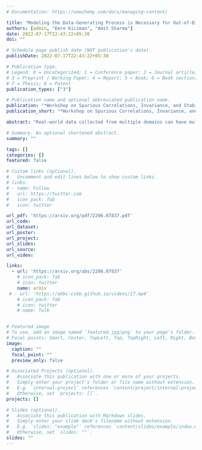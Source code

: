 ```yaml
---
# Documentation: https://wowchemy.com/docs/managing-content/

title: "Modeling the Data-Generating Process is Necessary for Out-of-Distribution Generalization"
authors: [admin, "Emre Kiciman", "Amit Sharma"]
date: 2022-07-17T22:43:22+05:30
doi: ""

# Schedule page publish date (NOT publication's date).
publishDate: 2022-07-17T22:43:22+05:30

# Publication type.
# Legend: 0 = Uncategorized; 1 = Conference paper; 2 = Journal article;
# 3 = Preprint / Working Paper; 4 = Report; 5 = Book; 6 = Book section;
# 7 = Thesis; 8 = Patent
publication_types: ["3"]

# Publication name and optional abbreviated publication name.
publication: "*Workshop on Spurious Correlations, Invariance, and Stability at ICML 2022*"
publication_short: "*Workshop on Spurious Correlations, Invariance, and Stability at ICML 2022 (Spotlight)*"

abstract: "Real-world data collected from multiple domains can have multiple, distinct distribution shifts over multiple attributes. However, state-of-the art advances in domain generalization (DG) algorithms focus only on specific shifts over a single attribute. We introduce datasets with multi-attribute distribution shifts and find that existing DG algorithms fail to generalize. To explain this, we use causal graphs to characterize the different types of shifts based on the relationship between spurious attributes and the classification label. Each multi-attribute causal graph entails different constraints over observed variables, and therefore any algorithm based on a single, fixed independence constraint cannot work well across all shifts. We present Causally Adaptive Constraint Minimization (CACM), a new algorithm for identifying the correct independence constraints for regularization. Results on fully synthetic, MNIST and small NORB datasets, covering binary and multi-valued attributes and labels, confirm our theoretical claim: correct independence constraints lead to the highest accuracy on unseen domains whereas incorrect constraints fail to do so. Our results demonstrate the importance of modeling the causal relationships inherent in the data-generating process: in many cases, it is impossible to know the correct regularization constraints without this information."

# Summary. An optional shortened abstract.
summary: ""

tags: []
categories: []
featured: false

# Custom links (optional).
#   Uncomment and edit lines below to show custom links.
# links:
# - name: Follow
#   url: https://twitter.com
#   icon_pack: fab
#   icon: twitter

url_pdf: 'https://arxiv.org/pdf/2206.07837.pdf'
url_code: 
url_dataset: 
url_poster:
url_project:
url_slides: 
url_source: 
url_video:

links:
  - url: 'https://arxiv.org/abs/2206.07837'
    # icon_pack: fab
    # icon: twitter
    name: arXiv
 # - url: 'https://akbc-cskb.github.io/videos/17.mp4'
    # icon_pack: fab
    # icon: twitter
    # name: Talk


# Featured image
# To use, add an image named `featured.jpg/png` to your page's folder. 
# Focal points: Smart, Center, TopLeft, Top, TopRight, Left, Right, BottomLeft, Bottom, BottomRight.
image:
  caption: ""
  focal_point: ""
  preview_only: false

# Associated Projects (optional).
#   Associate this publication with one or more of your projects.
#   Simply enter your project's folder or file name without extension.
#   E.g. `internal-project` references `content/project/internal-project/index.md`.
#   Otherwise, set `projects: []`.
projects: []

# Slides (optional).
#   Associate this publication with Markdown slides.
#   Simply enter your slide deck's filename without extension.
#   E.g. `slides: "example"` references `content/slides/example/index.md`.
#   Otherwise, set `slides: ""`.
slides: ""
---
```

